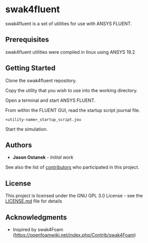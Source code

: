 # swak4fluent
swak4fluent is a set of utilities for use with ANSYS FLUENT.

## Prerequisites

swak4fluent utilities were compiled in linux using ANSYS 19.2

## Getting Started

Clone the swak4fluent repository.

Copy the utility that you wish to use into the working directory.


Open a terminal and start ANSYS FLUENT.

From within the FLUENT GUI, read the startup script journal file.

```
<utility-name>_startup_script.jou
```

Start the simulation.

## Authors

* **Jason Ostanek** - *Initial work* 

See also the list of [contributors](https://github.com/jkostanek/swak4fluent/contributors) who participated in this project.

## License

This project is licensed under the GNU GPL 3.0 License - see the [LICENSE.md](LICENSE.md) file for details

## Acknowledgments

* Inspired by swak4Foam (https://openfoamwiki.net/index.php/Contrib/swak4Foam)
